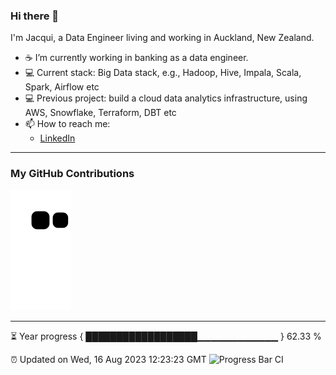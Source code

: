 ### Hi there 👋
I'm Jacqui, a Data Engineer living and working in Auckland, New Zealand.
- ☕ I’m currently working in banking as a data engineer.
- 💻 Current stack: Big Data stack, e.g., Hadoop, Hive, Impala, Scala, Spark, Airflow etc
- 💻 Previous project: build a cloud data analytics infrastructure, using AWS, Snowflake, Terraform, DBT etc
- 📫 How to reach me: 
     - [LinkedIn](https://www.linkedin.com/in/jacqui-wu/) 
 
---
### My GitHub Contributions    

![](https://raw.githubusercontent.com/phh95/phh95/main/assets/github-contribution-grid-snake.svg)

---
⏳ Year progress { ██████████████████▁▁▁▁▁▁▁▁▁▁▁▁ } 62.33 %

⏰ Updated on Wed, 16 Aug 2023 12:23:23 GMT
![Progress Bar CI](https://github.com/jacquiwuc/jacquiwuc/workflows/Progress%20Bar%20CI/badge.svg)


